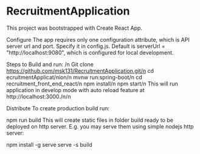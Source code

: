 # RecruitmentApplication
This project was bootstrapped with Create React App.

Configure
The app requires only one configuration attribute, which is API server url and port. Specify it in config.js. Default is serverUrl = "http://localhost:9080", which is configured for local development.

Steps to Build and run: /n
Git clone https://github.com/msk131/RecruitmentApplication.git/n
cd ecruitmentApplicat/nion/n 
mvnw run:spring-boot/n
cd recruitment_front_end_react/n
npm install/n
npm start/n
This will run application in develop mode with auto reload feature at http://localhost:3000./n/n

Distribute
To create production build run:

npm run build
This will create static files in folder build ready to be deployed on http server. E.g. you may serve them using simple nodejs http server:

npm install -g serve
serve -s build
